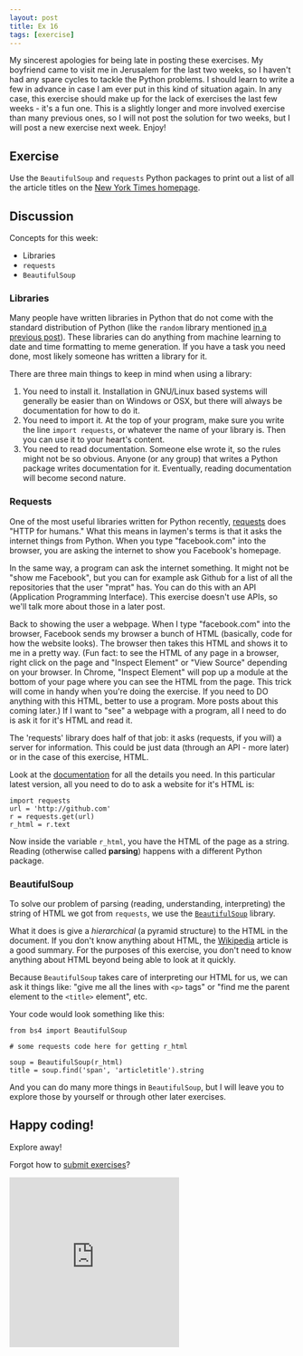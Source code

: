 ```yaml
---
layout: post
title: Ex 16
tags: [exercise]
---
```


My sincerest apologies for being late in posting these exercises. My boyfriend came to visit me in Jerusalem for the last two weeks, so I haven't had any spare cycles to tackle the Python problems. I should learn to write a few in advance in case I am ever put in this kind of situation again. In any case, this exercise should make up for the lack of exercises the last few weeks - it's a fun one. This is a slightly longer and more involved exercise than many previous ones, so I will not post the solution for two weeks, but I will post a new exercise next week. Enjoy! 

## Exercise

Use the `BeautifulSoup` and `requests` Python packages to print out a list of all the article titles on the [New York Times homepage](http://www.nytimes.com).

## Discussion

Concepts for this week: 

* Libraries
* `requests`
* `BeautifulSoup`

### Libraries

Many people have written libraries in Python that do not come with the standard distribution of Python (like the `random` library mentioned [in a previous post](http://practicepython.blogspot.com/2014/04/exercise-9-randomness-guessing-game.html)). These libraries can do anything from machine learning to date and time formatting to meme generation. If you have a task you need done, most likely someone has written a library for it. 

There are three main things to keep in mind when using a library:

1. You need to install it. Installation in GNU/Linux based systems will generally be easier than on Windows or OSX, but there will always be documentation for how to do it. 
2. You need to import it. At the top of your program, make sure you write the line `import requests`, or whatever the name of your library is. Then you can use it to your heart's content.
3. You need to read documentation. Someone else wrote it, so the rules might not be so obvious. Anyone (or any group) that writes a Python package writes documentation for it. Eventually, reading documentation will become second nature.

### Requests

One of the most useful libraries written for Python recently, [requests](http://docs.python-requests.org/en/latest/) does "HTTP for humans." What this means in laymen's terms is that it asks the internet things from Python. When you type "facebook.com" into the browser, you are asking the internet to show you Facebook's homepage. 

In the same way, a program can ask the internet something. It might not be "show me Facebook", but you can for example ask Github for a list of all the repositories that the user "mprat" has. You can do this with an API (Application Programming Interface). This exercise doesn't use APIs, so we'll talk more about those in a later post. 

Back to showing the user a webpage. When I type "facebook.com" into the browser, Facebook sends my browser a bunch of HTML (basically, code for how the website looks). The browser then takes this HTML and shows it to me in a pretty way. (Fun fact: to see the HTML of any page in a browser, right click on the page and "Inspect Element" or "View Source" depending on your browser. In Chrome, "Inspect Element" will pop up a module at the bottom of your page where you can see the HTML from the page. This trick will come in handy when you're doing the exercise. If you need to DO anything with this HTML, better to use a program. More posts about this coming later.) If I want to "see" a webpage with a program, all I need to do is ask it for it's HTML and read it. 

The 'requests' library does half of that job: it asks (requests, if you will) a server for information. This could be just data (through an API - more later) or in the case of this exercise, HTML. 

Look at the [documentation](http://docs.python-requests.org/en/latest/) for all the details you need. In this particular latest version, all you need to do to ask a website for it's HTML is: 

```
import requests
url = 'http://github.com'
r = requests.get(url)
r_html = r.text
```

Now inside the variable `r_html`, you have the HTML of the page as a string. Reading (otherwise called **parsing**) happens with a different Python package. 

### BeautifulSoup

To solve our problem of parsing (reading, understanding, interpreting) the string of HTML we got from `requests`, we use the [`BeautifulSoup`](http://www.crummy.com/software/BeautifulSoup/bs4/doc/) library. 

What it does is give a *hierarchical* (a pyramid structure) to the HTML in the document. If you don't know anything about HTML, the [Wikipedia](http://en.wikipedia.org/wiki/HTML) article is a good summary. For the purposes of this exercise, you don't need to know anything about HTML beyond being able to look at it quickly. 

Because `BeautifulSoup` takes care of interpreting our HTML for us, we can ask it things like: "give me all the lines with `<p>` tags" or "find me the parent element to the `<title>` element", etc. 

Your code would look something like this: 

```
from bs4 import BeautifulSoup

# some requests code here for getting r_html 

soup = BeautifulSoup(r_html)
title = soup.find('span', 'articletitle').string
```

And you can do many more things in `BeautifulSoup`, but I will leave you to explore those by yourself or through other later exercises.
 
## Happy coding! 

Explore away!

Forgot how to [submit exercises](http://practicepython.blogspot.com/2014/01/how-it-works.html)?

<iframe src="https://docs.google.com/forms/d/1WukNfdIjINTKLJRIcKJ6pmMbfd9A3PXqhOVpWRhlRF4/viewform?embedded=true" width="300" height="300" frameborder="0" marginheight="0" marginwidth="0">Loading...</iframe>
